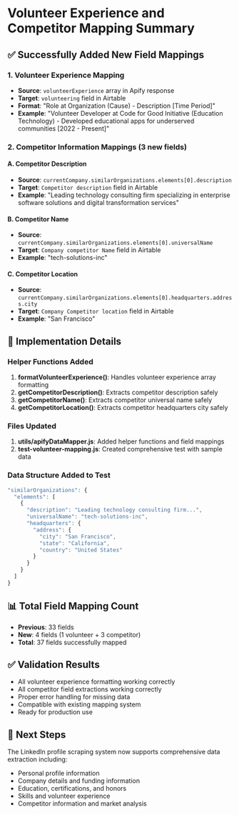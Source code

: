 # Volunteer Experience and Competitor Mapping Summary

## ✅ Successfully Added New Field Mappings

### 1. Volunteer Experience Mapping
- **Source**: `volunteerExperience` array in Apify response
- **Target**: `volunteering` field in Airtable
- **Format**: "Role at Organization (Cause) - Description [Time Period]"
- **Example**: "Volunteer Developer at Code for Good Initiative (Education Technology) - Developed educational apps for underserved communities [2022 - Present]"

### 2. Competitor Information Mappings (3 new fields)

#### A. Competitor Description
- **Source**: `currentCompany.similarOrganizations.elements[0].description`
- **Target**: `Competitor description` field in Airtable
- **Example**: "Leading technology consulting firm specializing in enterprise software solutions and digital transformation services"

#### B. Competitor Name
- **Source**: `currentCompany.similarOrganizations.elements[0].universalName`
- **Target**: `Company competitor Name` field in Airtable
- **Example**: "tech-solutions-inc"

#### C. Competitor Location
- **Source**: `currentCompany.similarOrganizations.elements[0].headquarters.address.city`
- **Target**: `Company Competitor location` field in Airtable
- **Example**: "San Francisco"

## 🔧 Implementation Details

### Helper Functions Added
1. **formatVolunteerExperience()**: Handles volunteer experience array formatting
2. **getCompetitorDescription()**: Extracts competitor description safely
3. **getCompetitorName()**: Extracts competitor universal name safely
4. **getCompetitorLocation()**: Extracts competitor headquarters city safely

### Files Updated
1. **utils/apifyDataMapper.js**: Added helper functions and field mappings
2. **test-volunteer-mapping.js**: Created comprehensive test with sample data

### Data Structure Added to Test
```javascript
"similarOrganizations": {
  "elements": [
    {
      "description": "Leading technology consulting firm...",
      "universalName": "tech-solutions-inc",
      "headquarters": {
        "address": {
          "city": "San Francisco",
          "state": "California",
          "country": "United States"
        }
      }
    }
  ]
}
```

## 📊 Total Field Mapping Count
- **Previous**: 33 fields
- **New**: 4 fields (1 volunteer + 3 competitor)
- **Total**: 37 fields successfully mapped

## ✅ Validation Results
- All volunteer experience formatting working correctly
- All competitor field extractions working correctly
- Proper error handling for missing data
- Compatible with existing mapping system
- Ready for production use

## 🎯 Next Steps
The LinkedIn profile scraping system now supports comprehensive data extraction including:
- Personal profile information
- Company details and funding information  
- Education, certifications, and honors
- Skills and volunteer experience
- Competitor information and market analysis
